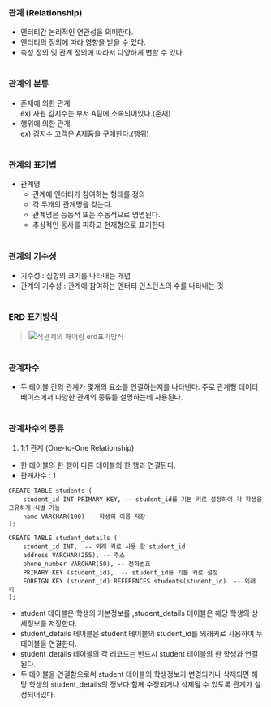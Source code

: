### 관계 (Relationship)
- 엔터티간 논리적인 연관성을 의미한다.
- 엔터티의 정의에 따라 영향을 받을 수 있다.
- 속성 정의 및 관계 정의에 따라서 다양하게 변할 수 있다.
#
### 관계의 분류
- 존재에 의한 관계  
  ex) 사원 김지수는 부서 A팀에 소속되어있다.(존재)
- 행위에 의한 관계  
  ex) 김지수 고객은 A제품을 구매한다.(행위)
#
### 관계의 표기법
- 관계명
  - 관계에 엔터티가 참여하는 형태를 정의
  - 각 두개의 관계명을 갖는다.
  - 관계명은 능동적 또는 수동적으로 명명된다.
  - 추상적인 동사를 피하고 현재형으로 표기한다.
#
### 관계의 기수성
- 기수성 : 집합의 크기를 나타내는 개념
- 관계의 기수성 : 관계에 참여하는 엔터티 인스턴스의 수를 나타내는 것
#
### ERD 표기방식
> ![식관계의 패어링 erd표기방식](https://private-user-images.githubusercontent.com/177000859/386408067-28900601-824a-4446-a3b4-a88b65509e10.png?jwt=eyJhbGciOiJIUzI1NiIsInR5cCI6IkpXVCJ9.eyJpc3MiOiJnaXRodWIuY29tIiwiYXVkIjoicmF3LmdpdGh1YnVzZXJjb250ZW50LmNvbSIsImtleSI6ImtleTUiLCJleHAiOjE3MzE2Mjk2NjUsIm5iZiI6MTczMTYyOTM2NSwicGF0aCI6Ii8xNzcwMDA4NTkvMzg2NDA4MDY3LTI4OTAwNjAxLTgyNGEtNDQ0Ni1hM2I0LWE4OGI2NTUwOWUxMC5wbmc_WC1BbXotQWxnb3JpdGhtPUFXUzQtSE1BQy1TSEEyNTYmWC1BbXotQ3JlZGVudGlhbD1BS0lBVkNPRFlMU0E1M1BRSzRaQSUyRjIwMjQxMTE1JTJGdXMtZWFzdC0xJTJGczMlMkZhd3M0X3JlcXVlc3QmWC1BbXotRGF0ZT0yMDI0MTExNVQwMDA5MjVaJlgtQW16LUV4cGlyZXM9MzAwJlgtQW16LVNpZ25hdHVyZT01N2ExZDAzMDRkYmFlNmEwNGVhZDYzNTQ0ZDkzMDQyMTVhMmQzMWFiYjdjNTViYmYzMmQ5NzVmN2EwOTk0ODUyJlgtQW16LVNpZ25lZEhlYWRlcnM9aG9zdCJ9.FLe6szvLO8EXc6vfYFZ97NOg8fsdniT5KqOvfC4vF-I)
#
### 관계차수
- 두 테이블 간의 관계가 몇개의 요소를 연결하는지를 나타낸다. 주로 관계형 데이터 베이스에서
  다양한 관계의 종류를 설명하는데 사용된다.
#
### 관계차수의 종류
1. 1:1 관계 (One-to-One Relationship)
- 한 테이블의 한 행이 다른 테이블의 한 행과 연결된다.
- 관계차수 : 1
```
CREATE TABLE students (
    student_id INT PRIMARY KEY, -- student_id를 기본 키로 설정하여 각 학생을 고유하게 식별 가능
    name VARCHAR(100) -- 학생의 이름 저장
);

CREATE TABLE student_details (
    student_id INT,  -- 외래 키로 사용 할 student_id
    address VARCHAR(255), -- 주소
    phone_number VARCHAR(50), -- 전화번호 
    PRIMARY KEY (student_id),  -- student_id를 기본 키로 설정
    FOREIGN KEY (student_id) REFERENCES students(student_id)  -- 외래 키
);
```
- student 테이블은 학생의 기본정보를 ,student_details 테이블은 해당 학생의 상세정보를 저장한다.
- student_details 테이블은 student 테이블의 student_id를 외래키로 사용하여 두 테이블을 연결한다.
- student_details 테이블의 각 레코드는 반드시 student 테이블의 한 학생과 연결된다.
- 두 테이블을 연결함으로써 student 테이블의 학생정보가 변경되거나 삭제되면 해당 학생의 student_details의
  정보다 함께 수정되거나 삭제될 수 있도록 관계가 설정되어있다.

